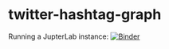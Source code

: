 # twitter-hashtag-graph

Running a JupterLab instance: 
[![Binder](https://mybinder.org/badge_logo.svg)](https://mybinder.org/v2/gh/lucas91batista/twitter-hashtag-graph/master?urlpath=lab)
